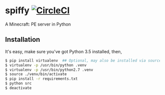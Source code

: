spiffy [![CircleCI](https://img.shields.io/circleci/project/spiffy/spiffy.svg)]()
======

A Minecraft: PE server in Python

## Installation
It's easy, make sure you've got Python 3.5 installed, then,
```sh
$ pip install virtualenv  ## Optional, may also be installed via source or Linux repository
$ virtualenv -p /usr/bin/python .venv
$ virtualenv -p /usr/bin/python2.7 .venv
$ source ./venv/bin/activate
$ pip install -r requirements.txt
$ python src
$ deactivate
```
